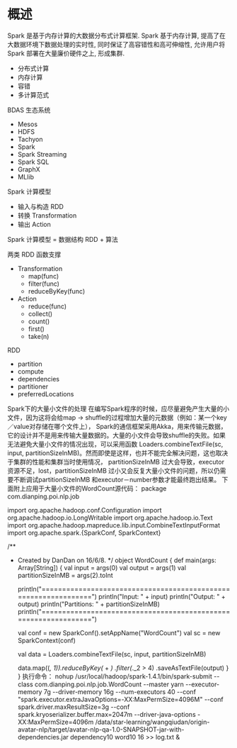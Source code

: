 # 概述

Spark 是基于内存计算的大数据分布式计算框架.
Spark 基于内存计算, 提高了在大数据环境下数据处理的实时性, 同时保证了高容错性和高可伸缩性,
允许用户将 Spark 部署在大量廉价硬件之上, 形成集群.
-   分布式计算
-   内存计算
-   容错
-   多计算范式

BDAS 生态系统

-   Mesos
-   HDFS
-   Tachyon
-   Spark
-   Spark Streaming
-   Spark SQL
-   GraphX
-   MLlib

Spark 计算模型
-   输入与构造 RDD
-   转换 Transformation
-   输出 Action

Spark 计算模型 = 数据结构 RDD + 算法

两类 RDD 函数支撑
-   Transformation
    -   map(func)
    -   filter(func)
    -   reduceByKey(func)
-   Action
    -   reduce(func)
    -   collect()
    -   count()
    -   first()
    -   take(n)

RDD

-   partition
-   compute
-   dependencies
-   partitioner
-   preferredLocations

Spark下的大量小文件的处理
在编写Spark程序的时候，应尽量避免产生大量的小文件，因为这将会给map -> shuffle的过程增加大量的元数据（例如：某一个key／value对存储在哪个文件上），
Spark的通信框架采用Akka，用来传输元数据，它的设计并不是用来传输大量数据的。大量的小文件会导致shuffle的失败。如果无法避免大量小文件的情况出现，可以采用函数
Loaders.combineTextFile(sc, input, partitionSizeInMB)。然而即使是这样，也并不能完全解决问题，这也取决于集群的性能和集群当时使用情况，
partitionSizeInMB 过大会导致，executor资源不足，lost，partitionSizeInMB 过小又会反复大量小文件的问题，所以仍需要不断调试partitionSizeInMB 和executor－number参数才能最终跑出结果。
下面附上应用于大量小文件的WordCount源代码：
package com.dianping.poi.nlp.job

import org.apache.hadoop.conf.Configuration
import org.apache.hadoop.io.LongWritable
import org.apache.hadoop.io.Text
import org.apache.hadoop.mapreduce.lib.input.CombineTextInputFormat
import org.apache.spark.{SparkConf, SparkContext}

/**
 * Created by DanDan on 16/6/8.
 */
object WordCount {
  def main(args: Array[String]) {
    val input = args(0)
    val output = args(1)
    val partitionSizeInMB = args(2).toInt

    println("================================================================")
    println("Input: " + input)
    println("Output: " + output)
    println("Partitions: " + partitionSizeInMB)
    println("================================================================")

    val conf = new SparkConf().setAppName("WordCount")
    val sc = new SparkContext(conf)


    val data = Loaders.combineTextFile(sc, input, partitionSizeInMB)

    data.map((_, 1)).reduceByKey(_ + _)
      .filter(_._2 > 4)
      .saveAsTextFile(output)
  }
}
执行命令：
nohup /usr/local/hadoop/spark-1.4.1/bin/spark-submit --class com.dianping.poi.nlp.job.WordCount --master yarn --executor-memory 7g --driver-memory 16g --num-executors 40 --conf "spark.executor.extraJavaOptions=-XX:MaxPermSize=4096M"  --conf spark.driver.maxResultSize=3g --conf spark.kryoserializer.buffer.max=2047m --driver-java-options -XX:MaxPermSize=4096m /data/star-learning/wangqiudan/origin-avatar-nlp/target/avatar-nlp-qa-1.0-SNAPSHOT-jar-with-dependencies.jar dependency10 word10 16 >> log.txt &
